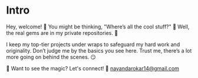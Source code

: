 # Intro

Hey, welcome! 👋
You might be thinking, "Where’s all the cool stuff?" 🤔
Well, the real gems are in my private repositories. 💎

I keep my top-tier projects under wraps to safeguard my hard work and originality.
Don’t judge me by the basics you see here. Trust me, there’s a lot more going on behind the scenes. 😏

💌 Want to see the magic? Let's connect!
📩 nayandarokar14@gmail.com
